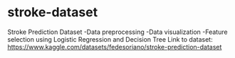 # stroke-dataset
Stroke Prediction Dataset
-Data preprocessing
-Data visualization
-Feature selection using Logistic Regression and Decision Tree
Link to dataset: https://www.kaggle.com/datasets/fedesoriano/stroke-prediction-dataset
